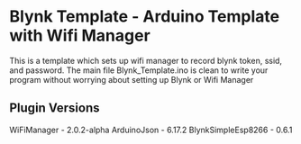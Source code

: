 # Blynk Template - Arduino Template with Wifi Manager

This is a template which sets up wifi manager to record blynk token, ssid, and password.
The main file Blynk_Template.ino is clean to write your program without worrying about setting up Blynk or Wifi Manager

## Plugin Versions

WiFiManager - 2.0.2-alpha
ArduinoJson - 6.17.2
BlynkSimpleEsp8266 - 0.6.1
